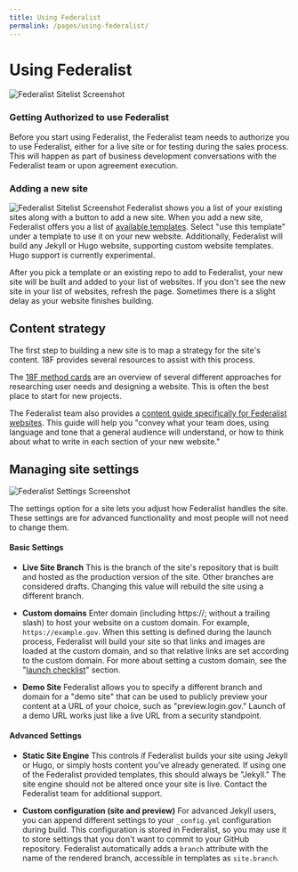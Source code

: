 ```yaml
---
title: Using Federalist
permalink: /pages/using-federalist/
---
```


# Using Federalist

![Federalist Sitelist Screenshot]({{site.baseurl}}/assets/images/federalist-sitelist.png)

### Getting Authorized to use Federalist

Before you start using Federalist, the Federalist team needs to authorize you to use Federalist, either for a live site or for testing during the sales process. This will happen as part of business development conversations with the Federalist team or upon agreement execution.

### Adding a new site
![Federalist Sitelist Screenshot]({{site.baseurl}}/assets/images/federalist-makesite.png)
Federalist shows you a list of your existing sites along with a button to add a new site. When you add a new site, Federalist offers you a list of [available templates]({{site.baseurl}}/pages/using-federalist/templates/). Select "use this template" under a template to use it on your new website. Additionally, Federalist will build any Jekyll or Hugo website, supporting custom website templates. Hugo support is currently experimental.

After you pick a template or an existing repo to add to Federalist, your new site will be built and added to your list of websites. If you don't see the new site in your list of websites, refresh the page. Sometimes there is a slight delay as your website finishes building.

## Content strategy

The first step to building a new site is to map a strategy for the site's content. 18F provides several resources to assist with this process.

The [18F method cards](https://methods.18f.gov/) are an overview of several different approaches for researching user needs and designing a website. This is often the best place to start for new projects.

The Federalist team also provides a [content guide specifically for Federalist websites]({{site.baseurl}}/pages/content-guide/). This guide will help you "convey what your team does, using language and tone that a general audience will understand, or how to think about what to write in each section of your new website."

## Managing site settings
![Federalist Settings Screenshot]({{site.baseurl}}/assets/images/federalist-settings.png)

The settings option for a site lets you adjust how Federalist handles the site. These settings are for advanced functionality and most people will not need to change them.

#### Basic Settings
- **Live Site Branch** This is the branch of the site's repository that is built and hosted as the production version of the site. Other branches are considered drafts. Changing this value will rebuild the site using a different branch.

- **Custom domains** Enter domain (including https://; without a trailing slash) to host your website on a custom domain. For example, `https://example.gov`. When this setting is defined during the launch process, Federalist will build your site so that links and images are loaded at the custom domain, and so that relative links are set according to the custom domain. For more about setting a custom domain, see the "[launch checklist]({{site.baseurl}}/pages/using-federalist/launch-checklist)" section.

- **Demo Site** Federalist allows you to specify a different branch and domain for a "demo site" that can be used to publicly preview your content at a URL of your choice, such as "preview.login.gov." Launch of a demo URL works just like a live URL from a security standpoint.

#### Advanced Settings
- **Static Site Engine** This controls if Federalist builds your site using Jekyll or Hugo, or simply hosts content you've already generated. If using one of the Federalist provided templates, this should always be "Jekyll." The site engine should not be altered once your site is live. Contact the Federalist team for additional support.

- **Custom configuration (site and preview)** For advanced Jekyll users, you can append different settings to your `_config.yml` configuration during build. This configuration is stored in Federalist, so you may use it to store settings that you don't want to commit to your GitHub repository. Federalist automatically adds a `branch` attribute with the name of the rendered branch, accessible in templates as `site.branch`.
